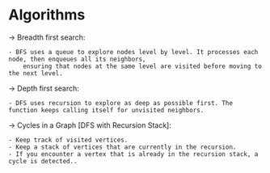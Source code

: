 # Algorithms

-> Breadth first search:

	- BFS uses a queue to explore nodes level by level. It processes each node, then enqueues all its neighbors,
		ensuring that nodes at the same level are visited before moving to the next level.
		
		
-> Depth first search:


	- DFS uses recursion to explore as deep as possible first. The function keeps calling itself for unvisited neighbors.


-> Cycles in a Graph [DFS with Recursion Stack]:


	- Keep track of visited vertices.
	- Keep a stack of vertices that are currently in the recursion.
	- If you encounter a vertex that is already in the recursion stack, a cycle is detected..